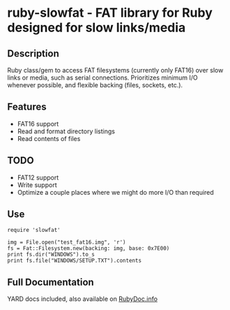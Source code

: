 # ruby-slowfat - FAT library for Ruby designed for slow links/media

## Description

Ruby class/gem to access FAT filesystems (currently only FAT16) over slow links or media, such as serial connections. Prioritizes minimum I/O whenever possible, and flexible backing (files, sockets, etc.).

## Features
 * FAT16 support
 * Read and format directory listings
 * Read contents of files

## TODO
 * FAT12 support
 * Write support
 * Optimize a couple places where we might do more I/O than required

## Use
    require 'slowfat'

    img = File.open("test_fat16.img", 'r')
    fs = Fat::Filesystem.new(backing: img, base: 0x7E00)
    print fs.dir("WINDOWS").to_s
    print fs.file("WINDOWS/SETUP.TXT").contents


## Full Documentation
YARD docs included, also available on [RubyDoc.info](https://www.rubydoc.info/github/sarahemm/ruby-slowfat/master)
